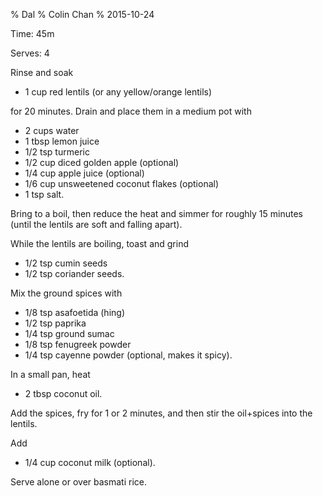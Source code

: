 % Dal
% Colin Chan
% 2015-10-24

Time: 45m

Serves: 4

Rinse and soak

* 1 cup red lentils (or any yellow/orange lentils)

for 20 minutes. Drain and place them in a medium pot with

* 2 cups water
* 1 tbsp lemon juice
* 1/2 tsp turmeric
* 1/2 cup diced golden apple (optional)
* 1/4 cup apple juice (optional)
* 1/6 cup unsweetened coconut flakes (optional)
* 1 tsp salt.

Bring to a boil, then reduce the heat and simmer for roughly 15 minutes (until
the lentils are soft and falling apart).

While the lentils are boiling, toast and grind

* 1/2 tsp cumin seeds
* 1/2 tsp coriander seeds.

Mix the ground spices with

* 1/8 tsp asafoetida (hing)
* 1/2 tsp paprika
* 1/4 tsp ground sumac
* 1/8 tsp fenugreek powder
* 1/4 tsp cayenne powder (optional, makes it spicy).

In a small pan, heat

* 2 tbsp coconut oil.

Add the spices, fry for 1 or 2 minutes, and then stir the oil+spices into the
lentils.

Add

* 1/4 cup coconut milk (optional).

Serve alone or over basmati rice.
